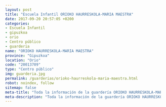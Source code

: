 ```yaml
---
layout: post
title: "Escuela Infantil ORIOKO HAURRESKOLA-MARIA MAESTRA"
date: 2017-09-20 20:57:05 +0200
categories:
- Escuela Infantil
- gipuzkoa
- orio
- Centro público
- guarderia
name: "ORIOKO HAURRESKOLA-MARIA MAESTRA"
province: "Gipuzkoa"
location: "Orio"
code: "20013709"
type: "Centro público"
img: guarderia.jpg
permalink: /guarderias/orioko-haurreskola-maria-maestra.html
robot: noindex, follow
sitemap: false
meta-title: "Toda la información de la guardería ORIOKO HAURRESKOLA-MARIA MAESTRA"
meta-description: "Toda la información de la guardería ORIOKO HAURRESKOLA-MARIA MAESTRA"
---
```

